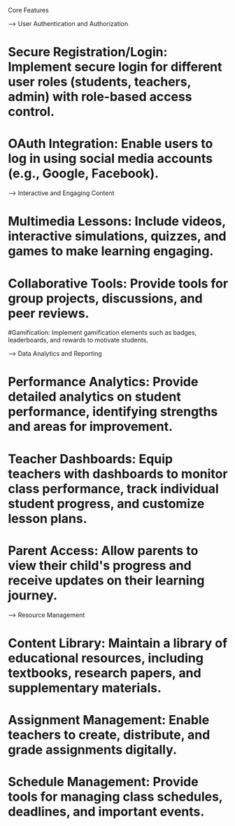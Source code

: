 Core Features

--> User Authentication and Authorization
# Secure Registration/Login: Implement secure login for different user roles (students, teachers, admin) with role-based access control.
# OAuth Integration: Enable users to log in using social media accounts (e.g., Google, Facebook).


--> Interactive and Engaging Content
# Multimedia Lessons: Include videos, interactive simulations, quizzes, and games to make learning engaging.
# Collaborative Tools: Provide tools for group projects, discussions, and peer reviews.
#Gamification: Implement gamification elements such as badges, leaderboards, and rewards to motivate students.


--> Data Analytics and Reporting
# Performance Analytics: Provide detailed analytics on student performance, identifying strengths and areas for improvement.
# Teacher Dashboards: Equip teachers with dashboards to monitor class performance, track individual student progress, and customize lesson plans.
# Parent Access: Allow parents to view their child's progress and receive updates on their learning journey.


--> Resource Management
# Content Library: Maintain a library of educational resources, including textbooks, research papers, and supplementary materials.
# Assignment Management: Enable teachers to create, distribute, and grade assignments digitally.
# Schedule Management: Provide tools for managing class schedules, deadlines, and important events.

